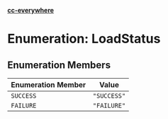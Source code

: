 [**cc-everywhere**](../../../../../index.md)

<HorizontalLine />

# Enumeration: LoadStatus

## Enumeration Members

| Enumeration Member | Value |
| ------ | ------ |
| `SUCCESS` | `"SUCCESS"` |
| `FAILURE` | `"FAILURE"` |
